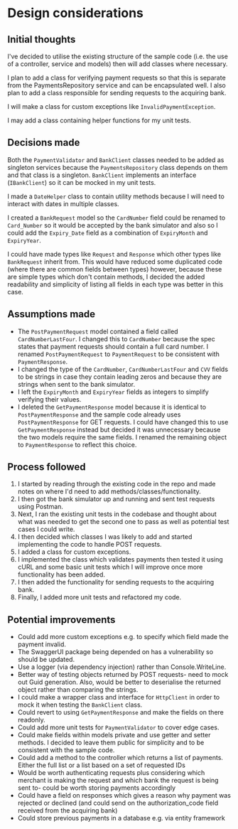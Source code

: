 # Design considerations

## Initial thoughts

I've decided to utilise the existing structure of the sample code (i.e. the use of a controller, service and models) then will add classes where necessary.

I plan to add a class for verifying payment requests so that this is separate from the PaymentsRepository service and can be encapsulated well.
I also plan to add a class responsible for sending requests to the acquiring bank.

I will make a class for custom exceptions like `InvalidPaymentException`.

I may add a class containing helper functions for my unit tests.

## Decisions made

Both the `PaymentValidator` and `BankClient` classes needed to be added as singleton services because the `PaymentsRepository` class depends on them and that class is a singleton.
`BankClient` implements an interface (`IBankClient`) so it can be mocked in my unit tests.

I made a `DateHelper` class to contain utility methods because I will need to interact with dates in multiple classes.

I created a `BankRequest` model so the `CardNumber` field could be renamed to `Card_Number` so it would be accepted by the bank simulator and also so I could add the `Expiry_Date` field as a combination of `ExpiryMonth` and `ExpiryYear`.

I could have made types like `Request` and `Response` which other types like `BankRequest` inherit from. This would have reduced some duplicated code (where there are common fields between types) however, because these are simple types which don't contain methods, I decided the added readability and simplicity of listing all fields in each type was better in this case.

## Assumptions made

- The `PostPaymentRequest` model contained a field called `CardNumberLastFour`. I changed this to `CardNumber` because the spec states that payment requests should contain a full card number. I renamed `PostPaymentRequest` to `PaymentRequest` to be consistent with `PaymentResponse`.
- I changed the type of the `CardNumber`, `CardNumberLastFour` and `CVV` fields to be strings in case they contain leading zeros and because they are strings when sent to the bank simulator.
- I left the `ExpiryMonth` and `ExpiryYear` fields as integers to simplify verifying their values.
- I deleted the `GetPaymentResponse` model because it is identical to `PostPaymentResponse` and the sample code already uses `PostPaymentResponse` for GET requests. I could have changed this to use `GetPaymentResponse` instead but decided it was unnecessary because the two models require the same fields. I renamed the remaining object to `PaymentResponse` to reflect this choice.

## Process followed

1. I started by reading through the existing code in the repo and made notes on where I'd need to add methods/classes/functionality.
2. I then got the bank simulator up and running and sent test requests using Postman.
3. Next, I ran the existing unit tests in the codebase and thought about what was needed to get the second one to pass as well as potential test cases I could write.
4. I then decided which classes I was likely to add and started implementing the code to handle POST requests.
5. I added a class for custom exceptions.
6. I implemented the class which validates payments then tested it using cURL and some basic unit tests which I will improve once more functionality has been added.
7. I then added the functionality for sending requests to the acquiring bank. 
8. Finally, I added more unit tests and refactored my code.

## Potential improvements

- Could add more custom exceptions e.g. to specify which field made the payment invalid.
- The SwaggerUI package being depended on has a vulnerability so should be updated.
- Use a logger (via dependency injection) rather than Console.WriteLine.
- Better way of testing objects returned by POST requests- need to mock out Guid generation. Also, would be better to deserialise the returned object rather than comparing the strings.
- I could make a wrapper class and interface for `HttpClient` in order to mock it when testing the `BankClient` class.
- Could revert to using `GetPaymentResponse` and make the fields on there readonly.
- Could add more unit tests for `PaymentValidator` to cover edge cases.
- Could make fields within models private and use getter and setter methods. I decided to leave them public for simplicity and to be consistent with the sample code.
- Could add a method to the controller which returns a list of payments. Either the full list or a list based on a set of requested IDs
- Would be worth authenticating requests plus considering which merchant is making the request and which bank the request is being sent to- could be worth storing payments accordingly
- Could have a field on responses which gives a reason why payment was rejected or declined (and could send on the authorization_code field received from the acquiring bank)
- Could store previous payments in a database e.g. via entity framework
